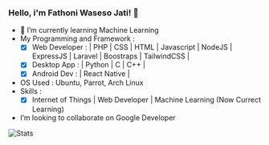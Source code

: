 ### Hello, i'm Fathoni Waseso Jati! 👋
- :open_book: I’m currently learning Machine Learning
- My Programming and Framework :
  - [x] Web Developer : | PHP | CSS | HTML | Javascript | NodeJS | ExpressJS | Laravel | Boostraps | TailwindCSS |
  - [x] Desktop App   : | Python | C | C++ |
  - [x] Android Dev   : | React Native | 
- OS Used :
  Ubuntu, 
  Parrot,
  Arch Linux
- Skills :
  - [x] Internet of Things | Web Developer | Machine Learning (Now Currect Learning)
- I’m looking to collaborate on Google Developer

![Stats](https://github-readme-stats.vercel.app/api?username=vh4&show_icons=true&theme=algolia&include_all_commits=true&count_private=true&hide_border=true)
